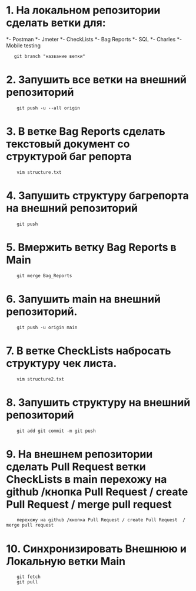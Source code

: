 # 1. На локальном репозитории сделать ветки для:
*- Postman 
*- Jmeter
*- CheckLists
*- Bag Reports
*- SQL
*- Charles
*- Mobile testing

       git branch "название ветки"

# 2. Запушить все ветки на внешний репозиторий 

        git push -u --all origin

# 3. В ветке Bag Reports сделать текстовый документ со структурой баг репорта 

        vim structure.txt

# 4. Запушить структуру багрепорта на внешний репозиторий 
        
        git push 
        
# 5. Вмержить ветку Bag Reports в Main
    
        git merge Bag_Reports
    
# 6. Запушить main на внешний репозиторий.
        
        git push -u origin main
# 7. В ветке CheckLists набросать структуру чек листа. 
        
        vim structure2.txt
        
# 8. Запушить структуру на внешний репозиторий 
        
        git add git commit -m git push
        
# 9. На внешнем репозитории сделать Pull Request ветки CheckLists в main перехожу на github /кнопка Pull Request / create Pull Request  / merge pull request

        
        перехожу на github /кнопка Pull Request / create Pull Request  / merge pull request
# 10. Синхронизировать Внешнюю и Локальную ветки Main 

        git fetch 
        git pull
